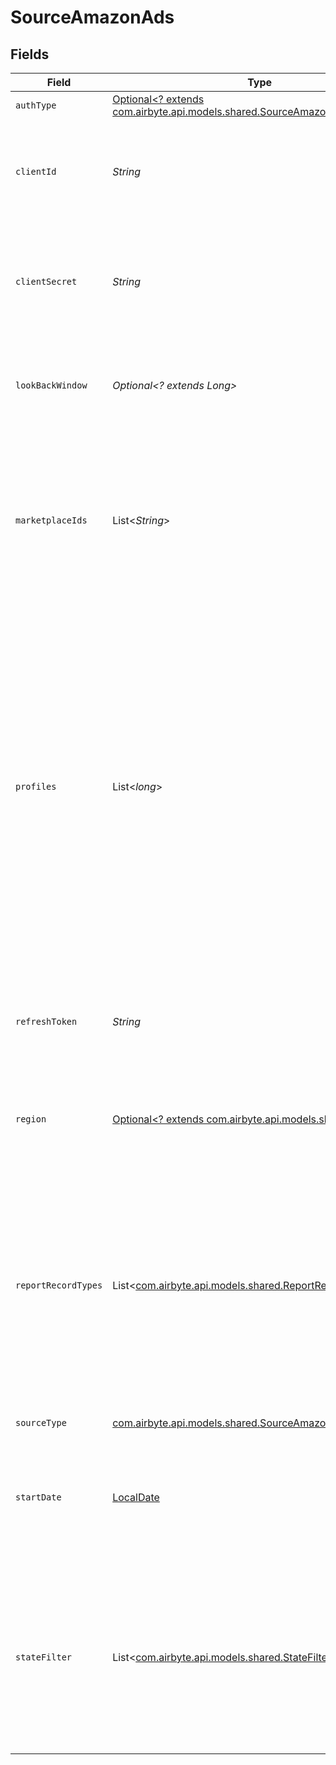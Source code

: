 # SourceAmazonAds


## Fields

| Field                                                                                                                                                                                                                                                                                                                                                                                                                   | Type                                                                                                                                                                                                                                                                                                                                                                                                                    | Required                                                                                                                                                                                                                                                                                                                                                                                                                | Description                                                                                                                                                                                                                                                                                                                                                                                                             | Example                                                                                                                                                                                                                                                                                                                                                                                                                 |
| ----------------------------------------------------------------------------------------------------------------------------------------------------------------------------------------------------------------------------------------------------------------------------------------------------------------------------------------------------------------------------------------------------------------------- | ----------------------------------------------------------------------------------------------------------------------------------------------------------------------------------------------------------------------------------------------------------------------------------------------------------------------------------------------------------------------------------------------------------------------- | ----------------------------------------------------------------------------------------------------------------------------------------------------------------------------------------------------------------------------------------------------------------------------------------------------------------------------------------------------------------------------------------------------------------------- | ----------------------------------------------------------------------------------------------------------------------------------------------------------------------------------------------------------------------------------------------------------------------------------------------------------------------------------------------------------------------------------------------------------------------- | ----------------------------------------------------------------------------------------------------------------------------------------------------------------------------------------------------------------------------------------------------------------------------------------------------------------------------------------------------------------------------------------------------------------------- |
| `authType`                                                                                                                                                                                                                                                                                                                                                                                                              | [Optional<? extends com.airbyte.api.models.shared.SourceAmazonAdsAuthType>](../../models/shared/SourceAmazonAdsAuthType.md)                                                                                                                                                                                                                                                                                             | :heavy_minus_sign:                                                                                                                                                                                                                                                                                                                                                                                                      | N/A                                                                                                                                                                                                                                                                                                                                                                                                                     |                                                                                                                                                                                                                                                                                                                                                                                                                         |
| `clientId`                                                                                                                                                                                                                                                                                                                                                                                                              | *String*                                                                                                                                                                                                                                                                                                                                                                                                                | :heavy_check_mark:                                                                                                                                                                                                                                                                                                                                                                                                      | The client ID of your Amazon Ads developer application. See the <a href="https://advertising.amazon.com/API/docs/en-us/get-started/generate-api-tokens#retrieve-your-client-id-and-client-secret">docs</a> for more information.                                                                                                                                                                                        |                                                                                                                                                                                                                                                                                                                                                                                                                         |
| `clientSecret`                                                                                                                                                                                                                                                                                                                                                                                                          | *String*                                                                                                                                                                                                                                                                                                                                                                                                                | :heavy_check_mark:                                                                                                                                                                                                                                                                                                                                                                                                      | The client secret of your Amazon Ads developer application. See the <a href="https://advertising.amazon.com/API/docs/en-us/get-started/generate-api-tokens#retrieve-your-client-id-and-client-secret">docs</a> for more information.                                                                                                                                                                                    |                                                                                                                                                                                                                                                                                                                                                                                                                         |
| `lookBackWindow`                                                                                                                                                                                                                                                                                                                                                                                                        | *Optional<? extends Long>*                                                                                                                                                                                                                                                                                                                                                                                              | :heavy_minus_sign:                                                                                                                                                                                                                                                                                                                                                                                                      | The amount of days to go back in time to get the updated data from Amazon Ads                                                                                                                                                                                                                                                                                                                                           | 3                                                                                                                                                                                                                                                                                                                                                                                                                       |
| `marketplaceIds`                                                                                                                                                                                                                                                                                                                                                                                                        | List<*String*>                                                                                                                                                                                                                                                                                                                                                                                                          | :heavy_minus_sign:                                                                                                                                                                                                                                                                                                                                                                                                      | Marketplace IDs you want to fetch data for. Note: If Profile IDs are also selected, profiles will be selected if they match the Profile ID OR the Marketplace ID.                                                                                                                                                                                                                                                       |                                                                                                                                                                                                                                                                                                                                                                                                                         |
| `profiles`                                                                                                                                                                                                                                                                                                                                                                                                              | List<*long*>                                                                                                                                                                                                                                                                                                                                                                                                            | :heavy_minus_sign:                                                                                                                                                                                                                                                                                                                                                                                                      | Profile IDs you want to fetch data for. The Amazon Ads source connector supports only profiles with seller and vendor type, profiles with agency type will be ignored. See <a href="https://advertising.amazon.com/API/docs/en-us/concepts/authorization/profiles">docs</a> for more details. Note: If Marketplace IDs are also selected, profiles will be selected if they match the Profile ID OR the Marketplace ID. |                                                                                                                                                                                                                                                                                                                                                                                                                         |
| `refreshToken`                                                                                                                                                                                                                                                                                                                                                                                                          | *String*                                                                                                                                                                                                                                                                                                                                                                                                                | :heavy_check_mark:                                                                                                                                                                                                                                                                                                                                                                                                      | Amazon Ads refresh token. See the <a href="https://advertising.amazon.com/API/docs/en-us/get-started/generate-api-tokens">docs</a> for more information on how to obtain this token.                                                                                                                                                                                                                                    |                                                                                                                                                                                                                                                                                                                                                                                                                         |
| `region`                                                                                                                                                                                                                                                                                                                                                                                                                | [Optional<? extends com.airbyte.api.models.shared.Region>](../../models/shared/Region.md)                                                                                                                                                                                                                                                                                                                               | :heavy_minus_sign:                                                                                                                                                                                                                                                                                                                                                                                                      | Region to pull data from (EU/NA/FE). See <a href="https://advertising.amazon.com/API/docs/en-us/info/api-overview#api-endpoints">docs</a> for more details.                                                                                                                                                                                                                                                             |                                                                                                                                                                                                                                                                                                                                                                                                                         |
| `reportRecordTypes`                                                                                                                                                                                                                                                                                                                                                                                                     | List<[com.airbyte.api.models.shared.ReportRecordTypes](../../models/shared/ReportRecordTypes.md)>                                                                                                                                                                                                                                                                                                                       | :heavy_minus_sign:                                                                                                                                                                                                                                                                                                                                                                                                      | Optional configuration which accepts an array of string of record types. Leave blank for default behaviour to pull all report types. Use this config option only if you want to pull specific report type(s). See <a href="https://advertising.amazon.com/API/docs/en-us/reporting/v2/report-types">docs</a> for more details                                                                                           |                                                                                                                                                                                                                                                                                                                                                                                                                         |
| `sourceType`                                                                                                                                                                                                                                                                                                                                                                                                            | [com.airbyte.api.models.shared.SourceAmazonAdsAmazonAds](../../models/shared/SourceAmazonAdsAmazonAds.md)                                                                                                                                                                                                                                                                                                               | :heavy_check_mark:                                                                                                                                                                                                                                                                                                                                                                                                      | N/A                                                                                                                                                                                                                                                                                                                                                                                                                     |                                                                                                                                                                                                                                                                                                                                                                                                                         |
| `startDate`                                                                                                                                                                                                                                                                                                                                                                                                             | [LocalDate](https://docs.oracle.com/javase/8/docs/api/java/time/LocalDate.html)                                                                                                                                                                                                                                                                                                                                         | :heavy_minus_sign:                                                                                                                                                                                                                                                                                                                                                                                                      | The Start date for collecting reports, should not be more than 60 days in the past. In YYYY-MM-DD format                                                                                                                                                                                                                                                                                                                | 2022-10-10                                                                                                                                                                                                                                                                                                                                                                                                              |
| `stateFilter`                                                                                                                                                                                                                                                                                                                                                                                                           | List<[com.airbyte.api.models.shared.StateFilter](../../models/shared/StateFilter.md)>                                                                                                                                                                                                                                                                                                                                   | :heavy_minus_sign:                                                                                                                                                                                                                                                                                                                                                                                                      | Reflects the state of the Display, Product, and Brand Campaign streams as enabled, paused, or archived. If you do not populate this field, it will be ignored completely.                                                                                                                                                                                                                                               |                                                                                                                                                                                                                                                                                                                                                                                                                         |
